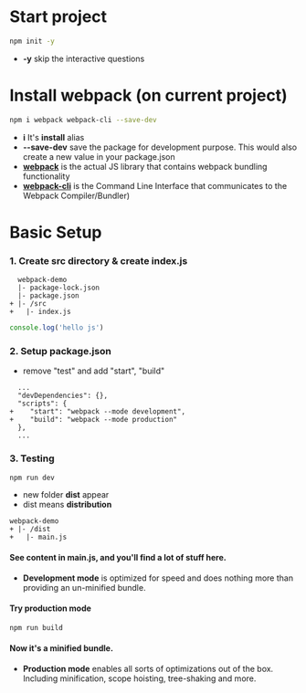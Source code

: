 # Start project
```sh
npm init -y
```
- **-y** skip the interactive questions

# Install webpack (on current project)
```sh
npm i webpack webpack-cli --save-dev
```
- **i** It's **install** alias
- **--save-dev** save the package for development purpose. This would also create a new value in your package.json
- [**webpack**](https://www.npmjs.com/package/webpack) is the actual JS library that contains webpack bundling functionality
- [**webpack-cli**](https://www.npmjs.com/package/webpack-cli) is the Command Line Interface that communicates to the Webpack Compiler/Bundler)

# Basic Setup
### 1. Create src directory & create index.js
```
  webpack-demo
  |- package-lock.json
  |- package.json
+ |- /src
+   |- index.js
```
```js
console.log('hello js')
```
### 2. Setup package.json
- remove "test" and add "start", "build"
```
  ...
  "devDependencies": {},
  "scripts": {
+    "start": "webpack --mode development",
+    "build": "webpack --mode production"
  },
  ...
```
### 3. Testing 
```sh
npm run dev
``` 
- new folder **dist** appear
- dist means **distribution**
```
webpack-demo
+ |- /dist
+   |- main.js
```
#### See content in main.js, and you'll find a lot of stuff here.
- **Development mode** is optimized for speed and does nothing more than providing an un-minified bundle.
#### Try production mode
```sh
npm run build
```
#### Now it's a minified bundle.
- **Production mode** enables all sorts of optimizations out of the box. Including minification, scope hoisting, tree-shaking and more.
